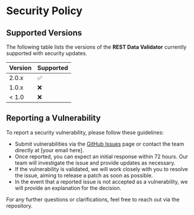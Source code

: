 # Security Policy

## Supported Versions

The following table lists the versions of the **REST Data Validator** currently supported with security updates.

| Version | Supported          |
| ------- | ------------------ |
| 2.0.x   | :white_check_mark: |
| 1.0.x   | :x:                |
| < 1.0   | :x:                |

## Reporting a Vulnerability

To report a security vulnerability, please follow these guidelines:

- Submit vulnerabilities via the [GitHub Issues](https://github.com/SeanLuis/rest-data-validator/issues) page or contact the team directly at [your email here].
- Once reported, you can expect an initial response within 72 hours. Our team will investigate the issue and provide updates as necessary.
- If the vulnerability is validated, we will work closely with you to resolve the issue, aiming to release a patch as soon as possible.
- In the event that a reported issue is not accepted as a vulnerability, we will provide an explanation for the decision.

For any further questions or clarifications, feel free to reach out via the repository.
